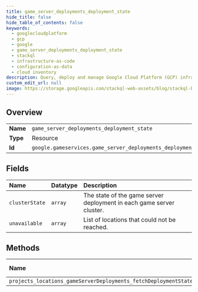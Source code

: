 ```yaml
---
title: game_server_deployments_deployment_state
hide_title: false
hide_table_of_contents: false
keywords:
  - googlecloudplatform
  - gcp
  - google
  - game_server_deployments_deployment_state
  - stackql
  - infrastructure-as-code
  - configuration-as-data
  - cloud inventory
description: Query, deploy and manage Google Cloud Platform (GCP) infrastructure and resources using SQL
custom_edit_url: null
image: https://storage.googleapis.com/stackql-web-assets/blog/stackql-blog-post-featured-image.png
---
```

  
    

## Overview
<table><tbody>
<tr><td><b>Name</b></td><td><code>game_server_deployments_deployment_state</code></td></tr>
<tr><td><b>Type</b></td><td>Resource</td></tr>
<tr><td><b>Id</b></td><td><code>google.gameservices.game_server_deployments_deployment_state</code></td></tr>
</tbody></table>

## Fields
| Name | Datatype | Description |
|:-----|:---------|:------------|
| `clusterState` | `array` | The state of the game server deployment in each game server cluster. |
| `unavailable` | `array` | List of locations that could not be reached. |
## Methods
| Name | Accessible by | Required Params |
|:-----|:--------------|:----------------|
| `projects_locations_gameServerDeployments_fetchDeploymentState` | `SELECT` | `name` |
